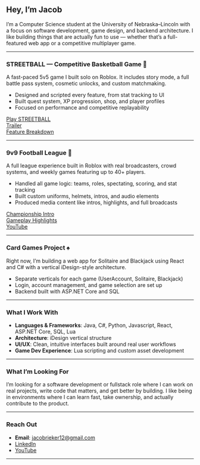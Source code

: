 ## Hey, I’m Jacob

I’m a Computer Science student at the University of Nebraska–Lincoln with a focus on software development, game design, and backend architecture. I like building things that are actually fun to use — whether that’s a full-featured web app or a competitive multiplayer game.

---

### STREETBALL — Competitive Basketball Game 🏀
A fast-paced 5v5 game I built solo on Roblox. It includes story mode, a full battle pass system, cosmetic unlocks, and custom matchmaking.

- Designed and scripted every feature, from stat tracking to UI  
- Built quest system, XP progression, shop, and player profiles  
- Focused on performance and competitive replayability  

[Play STREETBALL](https://www.roblox.com/games/6569480109/STREETBALL)  
[Trailer](https://www.youtube.com/watch?v=qdh5LOdHZi4)  
[Feature Breakdown](https://youtu.be/B_E6bAZ03XU)

---

### 9v9 Football League 🏈
A full league experience built in Roblox with real broadcasters, crowd systems, and weekly games featuring up to 40+ players.

- Handled all game logic: teams, roles, spectating, scoring, and stat tracking  
- Built custom uniforms, helmets, intros, and audio elements  
- Produced media content like intros, highlights, and full broadcasts  

[Championship Intro](https://www.youtube.com/watch?v=amH7XbiMAts)  
[Gameplay Highlights](https://www.youtube.com/watch?v=8S_RG5EBNs0)  
[YouTube](https://www.youtube.com/@jakegreenway12)

---

### Card Games Project ♠️
Right now, I’m building a web app for Solitaire and Blackjack using React and C# with a vertical iDesign-style architecture.

- Separate verticals for each game (UserAccount, Solitaire, Blackjack)  
- Login, account management, and game selection are set up  
- Backend built with ASP.NET Core and SQL  

---

### What I Work With  
- **Languages & Frameworks**: Java, C#, Python, Javascript, React, ASP.NET Core, SQL, Lua
- **Architecture**: iDesign vertical structure  
- **UI/UX**: Clean, intuitive interfaces built around real user workflows  
- **Game Dev Experience**: Lua scripting and custom asset development

---

### What I’m Looking For  
I’m looking for a software development or fullstack role where I can work on real projects, write code that matters, and get better by building. I like being in environments where I can learn fast, take ownership, and actually contribute to the product.

---

### Reach Out  
- **Email**: jacobrieker12@gmail.com  
- [LinkedIn](https://www.linkedin.com/in/jacob-rieker-3761b226a/)  
- [YouTube](https://www.youtube.com/@jakegreenway12)

---
